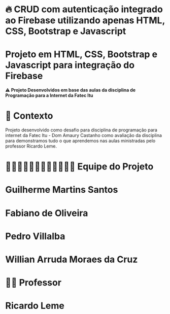 # 🔥 CRUD com autenticação integrado ao Firebase utilizando apenas HTML, CSS, Bootstrap e Javascript

# Projeto em HTML, CSS, Bootstrap e Javascript para integração do Firebase

⚠️ **Projeto Desenvolvidos em base das aulas da disciplina de Programação para a Internet da Fatec Itu**

# 🧠 Contexto

Projeto desenvolvido como desafio para disciplina de programação para internet da Fatec Itu - Dom Amaury Castanho  como avaliação da disciplina para demonstramos tudo o que aprendemos nas aulas ministradas pelo professor Ricardo Leme.

# 🧑🏻‍💼🧑🏻‍💼🧑🏻‍💼🧑🏻‍💼 Equipe do Projeto

# Guilherme Martins Santos
# Fabiano de Oliveira
# Pedro Villalba
# Willian Arruda Moraes da Cruz

# 👨‍🔬 Professor  

# Ricardo Leme
